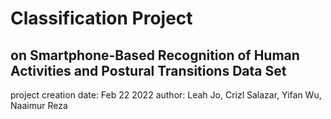 # Classification Project 
## on Smartphone-Based Recognition of Human Activities and Postural Transitions Data Set

project creation date: Feb 22 2022
author: Leah Jo, Crizl Salazar, Yifan Wu, Naaimur Reza 
